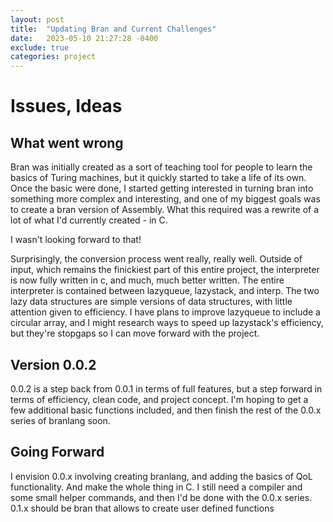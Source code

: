 ```yaml
---
layout: post
title:  "Updating Bran and Current Challenges"
date:   2023-05-10 21:27:28 -0400
exclude: true
categories: project
---
```


# Issues, Ideas

## What went wrong

Bran was initially created as a sort of teaching tool for people to learn the basics of Turing machines, but it quickly started to take a life of its own. Once the basic were done, I started getting interested in turning bran into something more complex and interesting, and one of my biggest goals was to create a bran version of Assembly. What this required was a rewrite of a lot of what I'd currently created - in C.

I wasn't looking forward to that!

Surprisingly, the conversion process went really, really well. Outside of input, which remains the finickiest part of this entire project, the interpreter is now fully written in c, and much, much better written. The entire interpreter is contained between lazyqueue, lazystack, and interp. The two lazy data structures are simple versions of data structures, with little attention given to efficiency. I have plans to improve lazyqueue to include a circular array, and I might research ways to speed up lazystack's efficiency, but they're stopgaps so I can move forward with the project.


## Version 0.0.2

0.0.2 is a step back from 0.0.1 in terms of full features, but a step forward in terms of efficiency, clean code, and project concept. I'm hoping to get a few additional basic functions included, and then finish the rest of the 0.0.x series of branlang soon.

## Going Forward

I envision 0.0.x involving creating branlang, and adding the basics of QoL functionality. And make the whole thing in C. I still need a compiler and some small helper commands, and then I'd be done with the 0.0.x series. 0.1.x should be bran that allows to create user defined functions